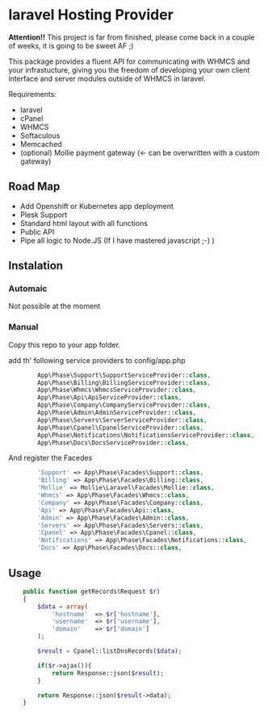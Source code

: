 # laravel Hosting Provider

**Attention!!**
This project is far from finished, please come back in a couple of weeks, it is going to be sweet AF ;)

This package provides a fluent API for communicating with WHMCS and your infrastucture, giving you the freedom of developing your own client interface and server modules outside of WHMCS in laravel. 

Requirements:
- laravel
- cPanel
- WHMCS
- Softaculous
- Memcached
- (optional) Mollie payment gateway (<- can be overwritten with a custom gateway)

## Road Map

- Add Openshift or Kubernetes app deployment
- Plesk Support
- Standard html layout with all functions
- Public API
- Pipe all logic to Node.JS (If I have mastered javascript ;-) )

## Instalation

### Automaic
Not possible at the moment

### Manual
Copy this repo to your app folder.

add th' following service providers to config/app.php

```php
        App\Phase\Support\SupportServiceProvider::class,
        App\Phase\Billing\BillingServiceProvider::class,
        App\Phase\Whmcs\WhmcsServiceProvider::class,
        App\Phase\Api\ApiServiceProvider::class,
        App\Phase\Company\CompanyServiceProvider::class,
        App\Phase\Admin\AdminServiceProvider::class,
        App\Phase\Servers\ServerServiceProvider::class,
        App\Phase\Cpanel\CpanelServiceProvider::class,
        App\Phase\Notifications\NotificationsServiceProvider::class,
        App\Phase\Docs\DocsServiceProvider::class,

```
And register the Facedes
```php
        'Support' => App\Phase\Facades\Support::class,
        'Billing' => App\Phase\Facades\Billing::class,
        'Mollie' => Mollie\Laravel\Facades\Mollie::class,
        'Whmcs' => App\Phase\Facades\Whmcs::class,
        'Company' => App\Phase\Facades\Company::class,
        'Api' => App\Phase\Facades\Api::class,
        'Admin' => App\Phase\Facades\Admin::class,
        'Servers' => App\Phase\Facades\Servers::class,
        'Cpanel' => App\Phase\Facades\Cpanel::class,
        'Notifications' => App\Phase\Facades\Notifications::class,
        'Docs' => App\Phase\Facades\Docs::class,
```

## Usage

```php
    public function getRecords(Request $r)
    {
        $data = array(
            'hostname'  => $r['hostname'],
            'username'  => $r['username'],
            'domain'    => $r['domain']
        );

        $result = Cpanel::listDnsRecords($data);

        if($r->ajax()){
            return Response::json($result);
        }

        return Response::json($result->data);
    }
```

